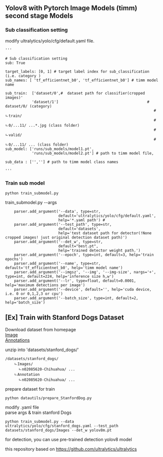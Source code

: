 ## Yolov8 with Pytorch Image Models (timm) second stage Models

### Sub classification setting
modify ultralytics/yolo/cfg/default.yaml file.
```
'''

# Sub classification setting
sub: True

target_labels: [0, 1] # target label index for sub_classification (i.e. category )
sub_names: [ 'tf_efficientnet_b0', 'tf_efficientnet_b0'] # timm model name

sub_train:  ['dataset/0',#  dataset path for classifier(cropped images)'
            'dataset/1']                                        # dataset/0/ (category)
                                                                   #  ㄴtrain/
                                                                   #    ㄴ0/...11/ ...*.jpg (class folder)
                                                                   #  ㄴvalid/
                                                                   #    ㄴ0/...11/ ... (class folder)
sub_model: ['runs/sub_models/model1.pt',
            'runs/sub_models/model2.pt'] # path to timm model file,

sub_data : ['',''] # path to timm model class names

'''
```

### Train sub model
```commandline
python train_submodel.py
```

train_submodel.py --args
```
    parser.add_argument('--data', type=str,
                        default='ultralytics/yolo/cfg/default.yaml',
                        help='*.yaml path') #
    parser.add_argument('--test_path', type=str,
                        default='datasets',
                        help='test dataset path for detector(!None cropped images! just original detection dataset path)')
    parser.add_argument('--det_w', type=str,
                        default="best.pt",
                        help='trained detector weight path.')
    parser.add_argument('--epoch', type=int, default=3, help='train epochs')
    parser.add_argument('--name', type=str, default='tf_efficientnet_b0', help='timm model name')
    parser.add_argument('--imgsz', '--img', '--img-size', nargs='+', type=int, default=224, help='inference size h,w')
    parser.add_argument('--lr', type=float, default=0.0001, help='maximum detections per image')
    parser.add_argument('--device', default='', help='cuda device, i.e. 0 or 0,1,2,3 or cpu')
    parser.add_argument('--batch_size', type=int, default=2, help='batch_size')
```

## [Ex] Train with Stanford Dogs Dataset
Download dataset from homepage \
[Image](http://vision.stanford.edu/aditya86/ImageNetDogs/images.tar) \
[Annotations](http://vision.stanford.edu/aditya86/ImageNetDogs/annotation.tar)

unzip into  'datasets/stanford_dogs/'
```
/datasets/stanford_dogs/
    ㄴImages/
      ㄴn02085620-Chihuahua/ ...
    ㄴAnnotation
      ㄴn02085620-Chihuahua/ ...
```
prepare dataset for train
```commandline
python datautils/prepare_StanfordDog.py 
```
modify .yaml file \
parse args & train stanford Dogs
```commandline
python train_submodel.py --data ultralytics/yolo/cfg/stanford_dogs.yaml --test_path datasets/stanford_dogs/Images --det_w yolov8m.pt
```
for detection, you can use pre-trained detection yolov8 model  

this repository based on https://github.com/ultralytics/ultralytics